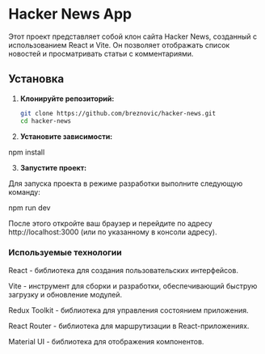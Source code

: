 # Hacker News App

Этот проект представляет собой клон сайта Hacker News, созданный с использованием React и Vite. Он позволяет отображать список новостей и просматривать статьи с комментариями.

## Установка

1. **Клонируйте репозиторий:**

   ```bash
   git clone https://github.com/breznovic/hacker-news.git
   cd hacker-news

2. **Установите зависимости:**

npm install

3. **Запустите проект:**

Для запуска проекта в режиме разработки выполните следующую команду:

npm run dev

После этого откройте ваш браузер и перейдите по адресу http://localhost:3000 (или по указанному в консоли адресу).

### Используемые технологии

React - библиотека для создания пользовательских интерфейсов.

Vite - инструмент для сборки и разработки, обеспечивающий быструю загрузку и обновление модулей.

Redux Toolkit - библиотека для управления состоянием приложения.

React Router - библиотека для маршрутизации в React-приложениях.

Material UI - библиотека для отображения компонентов.



